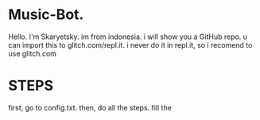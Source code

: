 # Music-Bot.
Hello. I'm Skaryetsky. im from indonesia. i will show you a GitHub repo. u can import this to glitch.com/repl.it. i never do it in repl.it, so i recomend to use glitch.com

# STEPS
first, go to config.txt. then, do all the steps. fill the
